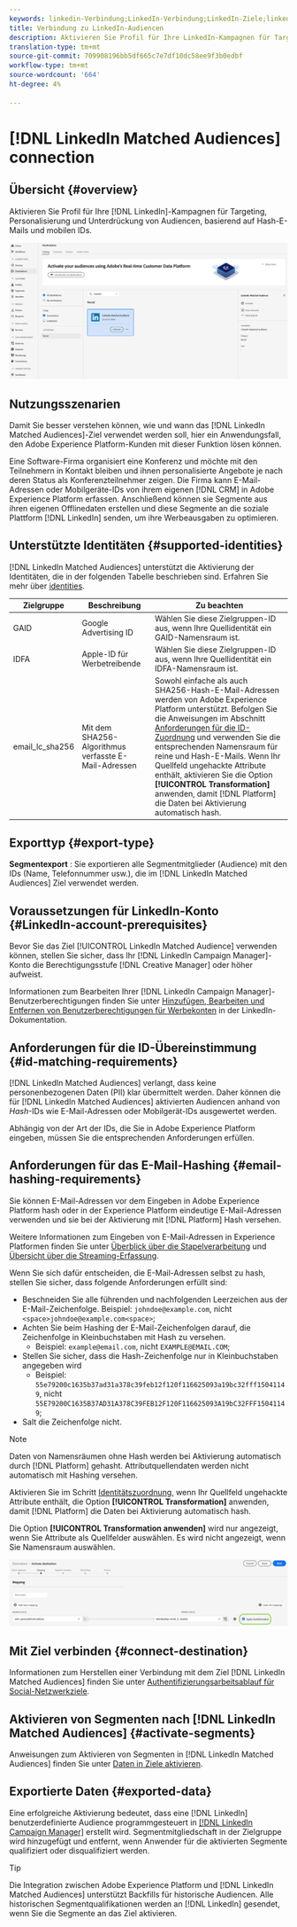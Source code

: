 ```yaml
---
keywords: linkedin-Verbindung;LinkedIn-Verbindung;LinkedIn-Ziele;linkedin
title: Verbindung zu LinkedIn-Audiencen
description: Aktivieren Sie Profil für Ihre LinkedIn-Kampagnen für Targeting, Personalisierung und Unterdrückung von Audiencen, basierend auf Hash-E-Mails.
translation-type: tm+mt
source-git-commit: 709908196bb5df665c7e7df10dc58ee9f3b0edbf
workflow-type: tm+mt
source-wordcount: '664'
ht-degree: 4%

---
```



# [!DNL LinkedIn Matched Audiences] connection

## Übersicht {#overview}

Aktivieren Sie Profil für Ihre [!DNL LinkedIn]-Kampagnen für Targeting, Personalisierung und Unterdrückung von Audiencen, basierend auf Hash-E-Mails und mobilen IDs.

![LinkedIn-Ziel in der Adobe Experience Platform-Benutzeroberfläche](../../assets/catalog/social/linkedin/catalog.png)

## Nutzungsszenarien

Damit Sie besser verstehen können, wie und wann das [!DNL LinkedIn Matched Audiences]-Ziel verwendet werden soll, hier ein Anwendungsfall, den Adobe Experience Platform-Kunden mit dieser Funktion lösen können.

Eine Software-Firma organisiert eine Konferenz und möchte mit den Teilnehmern in Kontakt bleiben und ihnen personalisierte Angebote je nach deren Status als Konferenzteilnehmer zeigen. Die Firma kann E-Mail-Adressen oder Mobilgeräte-IDs von ihrem eigenen [!DNL CRM] in Adobe Experience Platform erfassen. Anschließend können sie Segmente aus ihren eigenen Offlinedaten erstellen und diese Segmente an die soziale Plattform [!DNL LinkedIn] senden, um ihre Werbeausgaben zu optimieren.

## Unterstützte Identitäten {#supported-identities}

[!DNL LinkedIn Matched Audiences] unterstützt die Aktivierung der Identitäten, die in der folgenden Tabelle beschrieben sind. Erfahren Sie mehr über [identities](/help/identity-service/namespaces.md).

| Zielgruppe | Beschreibung | Zu beachten |
|---|---|---|
| GAID | Google Advertising ID | Wählen Sie diese Zielgruppen-ID aus, wenn Ihre Quellidentität ein GAID-Namensraum ist. |
| IDFA | Apple-ID für Werbetreibende | Wählen Sie diese Zielgruppen-ID aus, wenn Ihre Quellidentität ein IDFA-Namensraum ist. |
| email_lc_sha256 | Mit dem SHA256-Algorithmus verfasste E-Mail-Adressen | Sowohl einfache als auch SHA256-Hash-E-Mail-Adressen werden von Adobe Experience Platform unterstützt. Befolgen Sie die Anweisungen im Abschnitt [Anforderungen für die ID-Zuordnung](#id-matching-requirements-id-matching-requirements) und verwenden Sie die entsprechenden Namensraum für reine und Hash-E-Mails. Wenn Ihr Quellfeld ungehackte Attribute enthält, aktivieren Sie die Option **[!UICONTROL Transformation]** anwenden, damit [!DNL Platform] die Daten bei Aktivierung automatisch hash. |


## Exporttyp {#export-type}

**Segmentexport** : Sie exportieren alle Segmentmitglieder (Audience) mit den IDs (Name, Telefonnummer usw.), die im  [!DNL LinkedIn Matched Audiences] Ziel verwendet werden.

## Voraussetzungen für LinkedIn-Konto {#LinkedIn-account-prerequisites}

Bevor Sie das Ziel [!UICONTROL LinkedIn Matched Audience] verwenden können, stellen Sie sicher, dass Ihr [!DNL LinkedIn Campaign Manager]-Konto die Berechtigungsstufe [!DNL Creative Manager] oder höher aufweist.

Informationen zum Bearbeiten Ihrer [!DNL LinkedIn Campaign Manager]-Benutzerberechtigungen finden Sie unter [Hinzufügen, Bearbeiten und Entfernen von Benutzerberechtigungen für Werbekonten](https://www.linkedin.com/help/lms/answer/5753) in der LinkedIn-Dokumentation.

## Anforderungen für die ID-Übereinstimmung {#id-matching-requirements}

[!DNL LinkedIn Matched Audiences] verlangt, dass keine personenbezogenen Daten (PII) klar übermittelt werden. Daher können die für [!DNL LinkedIn Matched Audiences] aktivierten Audiencen anhand von *Hash*-IDs wie E-Mail-Adressen oder Mobilgerät-IDs ausgewertet werden.

Abhängig von der Art der IDs, die Sie in Adobe Experience Platform eingeben, müssen Sie die entsprechenden Anforderungen erfüllen.

## Anforderungen für das E-Mail-Hashing {#email-hashing-requirements}

Sie können E-Mail-Adressen vor dem Eingeben in Adobe Experience Platform hash oder in der Experience Platform eindeutige E-Mail-Adressen verwenden und sie bei der Aktivierung mit [!DNL Platform] Hash versehen.

Weitere Informationen zum Eingeben von E-Mail-Adressen in Experience Platformen finden Sie unter [Überblick über die Stapelverarbeitung](/help/ingestion/batch-ingestion/overview.md) und [Übersicht über die Streaming-Erfassung](/help/ingestion/streaming-ingestion/overview.md).

Wenn Sie sich dafür entscheiden, die E-Mail-Adressen selbst zu hash, stellen Sie sicher, dass folgende Anforderungen erfüllt sind:

- Beschneiden Sie alle führenden und nachfolgenden Leerzeichen aus der E-Mail-Zeichenfolge. Beispiel: `johndoe@example.com`, nicht `<space>johndoe@example.com<space>`;
- Achten Sie beim Hashing der E-Mail-Zeichenfolgen darauf, die Zeichenfolge in Kleinbuchstaben mit Hash zu versehen.
   - Beispiel: `example@email.com`, nicht `EXAMPLE@EMAIL.COM`;
- Stellen Sie sicher, dass die Hash-Zeichenfolge nur in Kleinbuchstaben angegeben wird
   - Beispiel: `55e79200c1635b37ad31a378c39feb12f120f116625093a19bc32fff15041149`, nicht `55E79200C1635B37AD31A378C39FEB12F120F116625093A19bC32FFF15041149`;
- Salt die Zeichenfolge nicht.

>[!NOTE]
>
>Daten von Namensräumen ohne Hash werden bei Aktivierung automatisch durch [!DNL Platform] gehasht.
> Attributquellendaten werden nicht automatisch mit Hashing versehen.
> 
> Aktivieren Sie im Schritt [Identitätszuordnung](../../ui/activate-destinations.md#identity-mapping), wenn Ihr Quellfeld ungehackte Attribute enthält, die Option **[!UICONTROL Transformation]** anwenden, damit [!DNL Platform] die Daten bei Aktivierung automatisch hash.
> 
> Die Option **[!UICONTROL Transformation anwenden]** wird nur angezeigt, wenn Sie Attribute als Quellfelder auswählen. Es wird nicht angezeigt, wenn Sie Namensraum auswählen.

![Identitätszuordnungs-Transformation](../../assets/ui/activate-destinations/identity-mapping-transformation.png)

## Mit Ziel verbinden {#connect-destination}

Informationen zum Herstellen einer Verbindung mit dem Ziel [!DNL LinkedIn Matched Audiences] finden Sie unter [Authentifizierungsarbeitsablauf für Social-Netzwerkziele](./workflow.md).

## Aktivieren von Segmenten nach [!DNL LinkedIn Matched Audiences] {#activate-segments}

Anweisungen zum Aktivieren von Segmenten in [!DNL LinkedIn Matched Audiences] finden Sie unter [Daten in Ziele aktivieren](../../ui/activate-destinations.md).

## Exportierte Daten {#exported-data}

Eine erfolgreiche Aktivierung bedeutet, dass eine [!DNL LinkedIn] benutzerdefinierte Audience programmgesteuert in [[!DNL LinkedIn Campaign Manager]](https://www.linkedin.com/campaignmanager/login) erstellt wird. Segmentmitgliedschaft in der Zielgruppe wird hinzugefügt und entfernt, wenn Anwender für die aktivierten Segmente qualifiziert oder disqualifiziert werden.

>[!TIP]
>
>Die Integration zwischen Adobe Experience Platform und [!DNL LinkedIn Matched Audiences] unterstützt Backfills für historische Audiencen. Alle historischen Segmentqualifikationen werden an [!DNL LinkedIn] gesendet, wenn Sie die Segmente an das Ziel aktivieren.